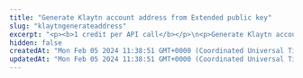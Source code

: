 ```yaml
---
title: "Generate Klaytn account address from Extended public key"
slug: "klaytngenerateaddress"
excerpt: "<p><b>1 credit per API call</b></p>\n<p>Generate Klaytn account deposit address from Extended public key. Deposit address is generated for the specific index - each extended public key can generate\nup to 2^31 addresses starting from index 0 until 2^31.</p>"
hidden: false
createdAt: "Mon Feb 05 2024 11:38:51 GMT+0000 (Coordinated Universal Time)"
updatedAt: "Mon Feb 05 2024 11:38:51 GMT+0000 (Coordinated Universal Time)"
---
```

